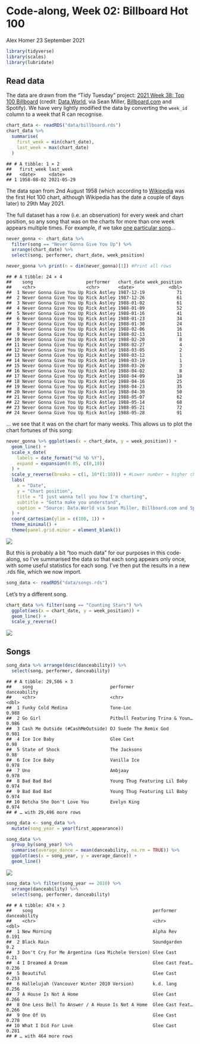 Code-along, Week 02: Billboard Hot 100
================
Alex Homer
23 September 2021

``` r
library(tidyverse)
library(scales)
library(lubridate)
```

## Read data

The data are drawn from the “Tidy Tuesday” project: [2021 Week 38: Top
100
Billboard](https://github.com/rfordatascience/tidytuesday/blob/master/data/2021/2021-09-14/readme.md)
(credit:
[Data.World](https://data.world/kcmillersean/billboard-hot-100-1958-2017#),
via Sean Miller, [Billboard.com](https://www.billboard.com/) and
Spotify). We have very lightly modified the data by converting the
`week_id` column to a week that R can recognise.

``` r
chart_data <- readRDS("data/billboard.rds")
chart_data %>%
  summarise(
    first_week = min(chart_date),
    last_week = max(chart_date)
  )
```

    ## # A tibble: 1 × 2
    ##   first_week last_week 
    ##   <date>     <date>    
    ## 1 1958-08-02 2021-05-29

The data span from 2nd August 1958 (which according to
[Wikipedia](https://en.wikipedia.org/wiki/Billboard_Hot_100#History) was
the first Hot 100 chart, although Wikipedia has the date a couple of
days later) to 29th May 2021.

The full dataset has a row (i.e. an observation) for every week and
chart position, so any song that was on the charts for more than one
week appears multiple times. For example, if we take [one particular
song](https://www.youtube.com/watch?v=dQw4w9WgXcQ)…

``` r
never_gonna <- chart_data %>%
  filter(song == "Never Gonna Give You Up") %>%
  arrange(chart_date) %>%
  select(song, performer, chart_date, week_position)

never_gonna %>% print(n = dim(never_gonna)[1]) #Print all rows
```

    ## # A tibble: 24 × 4
    ##    song                    performer   chart_date week_position
    ##    <chr>                   <chr>       <date>             <dbl>
    ##  1 Never Gonna Give You Up Rick Astley 1987-12-19            71
    ##  2 Never Gonna Give You Up Rick Astley 1987-12-26            61
    ##  3 Never Gonna Give You Up Rick Astley 1988-01-02            61
    ##  4 Never Gonna Give You Up Rick Astley 1988-01-09            52
    ##  5 Never Gonna Give You Up Rick Astley 1988-01-16            41
    ##  6 Never Gonna Give You Up Rick Astley 1988-01-23            34
    ##  7 Never Gonna Give You Up Rick Astley 1988-01-30            24
    ##  8 Never Gonna Give You Up Rick Astley 1988-02-06            16
    ##  9 Never Gonna Give You Up Rick Astley 1988-02-13            11
    ## 10 Never Gonna Give You Up Rick Astley 1988-02-20             8
    ## 11 Never Gonna Give You Up Rick Astley 1988-02-27             4
    ## 12 Never Gonna Give You Up Rick Astley 1988-03-05             2
    ## 13 Never Gonna Give You Up Rick Astley 1988-03-12             1
    ## 14 Never Gonna Give You Up Rick Astley 1988-03-19             1
    ## 15 Never Gonna Give You Up Rick Astley 1988-03-26             3
    ## 16 Never Gonna Give You Up Rick Astley 1988-04-02             8
    ## 17 Never Gonna Give You Up Rick Astley 1988-04-09            18
    ## 18 Never Gonna Give You Up Rick Astley 1988-04-16            25
    ## 19 Never Gonna Give You Up Rick Astley 1988-04-23            35
    ## 20 Never Gonna Give You Up Rick Astley 1988-04-30            50
    ## 21 Never Gonna Give You Up Rick Astley 1988-05-07            62
    ## 22 Never Gonna Give You Up Rick Astley 1988-05-14            68
    ## 23 Never Gonna Give You Up Rick Astley 1988-05-21            72
    ## 24 Never Gonna Give You Up Rick Astley 1988-05-28            91

… we see that it was on the chart for many weeks. This allows us to plot
the chart fortunes of this song:

``` r
never_gonna %>% ggplot(aes(x = chart_date, y = week_position)) +
  geom_line() +
  scale_x_date(
    labels = date_format("%d %b %Y"),
    expand = expansion(0.05, c(0,10))
  ) +
  scale_y_reverse(breaks = c(1, 10*(1:10))) + #Lower number = higher chart position
  labs(
    x = "Date",
    y = "Chart position",
    title = "I just wanna tell you how I'm charting",
    subtitle = "Gotta make you understand",
    caption = "Source: Data.World via Sean Miller, Billboard.com and Spotify"
  ) +
  coord_cartesian(ylim = c(100, 1)) +
  theme_minimal() +
  theme(panel.grid.minor = element_blank())
```

![](billboard_files/figure-gfm/let-you-down-1.png)<!-- -->

But this is probably a bit “too much data” for our purposes in this
code-along, so I’ve summarised the data so that each song appears only
once, with some useful statistics for each song. I’ve then put the
results in a new .rds file, which we now import.

``` r
song_data <- readRDS("data/songs.rds")
```

Let’s try a different song.

``` r
chart_data %>% filter(song == "Counting Stars") %>%
  ggplot(aes(x = chart_date, y = week_position)) +
  geom_line() +
  scale_y_reverse()
```

![](billboard_files/figure-gfm/one-republic-1.png)<!-- -->

## Songs

``` r
song_data %>% arrange(desc(danceability)) %>%
  select(song, performer, danceability)
```

    ## # A tibble: 29,506 × 3
    ##    song                             performer                       danceability
    ##    <chr>                            <chr>                                  <dbl>
    ##  1 Funky Cold Medina                Tone-Loc                               0.988
    ##  2 Go Girl                          Pitbull Featuring Trina & Youn…        0.986
    ##  3 Cash Me Outside (#CashMeOutside) DJ Suede The Remix God                 0.981
    ##  4 Ice Ice Baby                     Glee Cast                              0.98 
    ##  5 State of Shock                   The Jacksons                           0.98 
    ##  6 Ice Ice Baby                     Vanilla Ice                            0.978
    ##  7 Uno                              Ambjaay                                0.978
    ##  8 Bad Bad Bad                      Young Thug Featuring Lil Baby          0.974
    ##  9 Bad Bad Bad                      Young Thug Featuring Lil Baby          0.974
    ## 10 Betcha She Don't Love You        Evelyn King                            0.974
    ## # … with 29,496 more rows

``` r
song_data <- song_data %>%
  mutate(song_year = year(first_appearance))

song_data %>%
  group_by(song_year) %>%
  summarise(average_dance = mean(danceability, na.rm = TRUE)) %>%
  ggplot(aes(x = song_year, y = average_dance)) +
  geom_line()
```

![](billboard_files/figure-gfm/average-danceability-year-1.png)<!-- -->

``` r
song_data %>% filter(song_year == 2010) %>%
  arrange(danceability) %>%
  select(song, performer, danceability)
```

    ## # A tibble: 474 × 3
    ##    song                                             performer       danceability
    ##    <chr>                                            <chr>                  <dbl>
    ##  1 New Morning                                      Alpha Rev              0.191
    ##  2 Black Rain                                       Soundgarden            0.2  
    ##  3 Don't Cry For Me Argentina (Lea Michele Version) Glee Cast              0.21 
    ##  4 I Dreamed A Dream                                Glee Cast Feat…        0.236
    ##  5 Beautiful                                        Glee Cast              0.253
    ##  6 Hallelujah (Vancouver Winter 2010 Version)       k.d. lang              0.256
    ##  7 A House Is Not A Home                            Glee Cast              0.266
    ##  8 One Less Bell To Answer / A House Is Not A Home  Glee Cast Feat…        0.266
    ##  9 One Of Us                                        Glee Cast              0.278
    ## 10 What I Did For Love                              Glee Cast              0.281
    ## # … with 464 more rows
